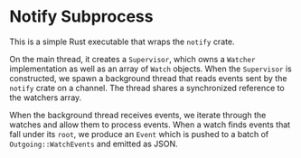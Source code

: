 # Notify Subprocess

This is a simple Rust executable that wraps the `notify` crate.

On the main thread, it creates a `Supervisor`, which owns a `Watcher` implementation as well as an array of `Watch` objects. When the `Supervisor` is constructed, we spawn a background thread that reads events sent by the `notify` crate on a channel. The thread shares a synchronized reference to the watchers array.

When the background thread receives events, we iterate through the watches and allow them to process events. When a watch finds events that fall under its `root`, we produce an `Event` which is pushed to a batch of `Outgoing::WatchEvents` and emitted as JSON.

